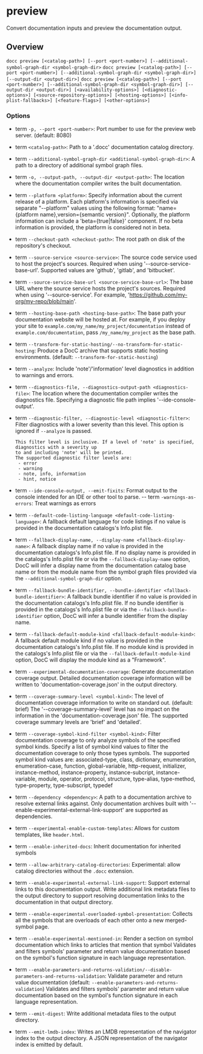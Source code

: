 # preview

Convert documentation inputs and preview the documentation output.

## Overview

`docc preview [<catalog-path>] [--port <port-number>] [--additional-symbol-graph-dir <symbol-graph-dir>`
`docc preview [<catalog-path>] [--port <port-number>] [--additional-symbol-graph-dir <symbol-graph-dir>] [--output-dir <output-dir>]`
`docc preview [<catalog-path>] [--port <port-number>] [--additional-symbol-graph-dir <symbol-graph-dir>] [--output-dir <output-dir>] [<availability-options>] [<diagnostic-options>] [<source-repository-options>] [<hosting-options>] [<info-plist-fallbacks>] [<feature-flags>] [<other-options>]`

### Options

- term `-p, --port <port-number>`:
                        Port number to use for the preview web server. (default: 8080)
- term `<catalog-path>`:          Path to a '.docc' documentation catalog directory.
- term `--additional-symbol-graph-dir <additional-symbol-graph-dir>`:
                        A path to a directory of additional symbol graph files.
- term `-o, --output-path, --output-dir <output-path>`:
                        The location where the documentation compiler writes the built documentation.
- term `--platform <platform>`:   Specify information about the current release of a platform.
      Each platform's information is specified via separate "--platform" values using the following
      format: "name={platform name},version={semantic version}".
      Optionally, the platform information can include a 'beta={true|false}' component. If no beta
      information is provided, the platform is considered not in beta.
- term `--checkout-path <checkout-path>`:
                        The root path on disk of the repository's checkout.
- term `--source-service <source-service>`:
                        The source code service used to host the project's sources.
      Required when using '--source-service-base-url'. Supported values are 'github', 'gitlab', and
      'bitbucket'.
- term `--source-service-base-url <source-service-base-url>`:
                        The base URL where the source service hosts the project's sources.
      Required when using '--source-service'. For example, 'https://github.com/my-org/my-repo/blob/main'.
- term `--hosting-base-path <hosting-base-path>`:
                        The base path your documentation website will be hosted at.
      For example, if you deploy your site to `example.com/my_name/my_project/documentation` instead of
      `example.com/documentation`, pass `/my_name/my_project` as the base path.
- term `--transform-for-static-hosting/--no-transform-for-static-hosting`:
                        Produce a DocC archive that supports static hosting environments. (default:
                        `--transform-for-static-hosting`)
- term `--analyze`:               Include 'note'/'information' level diagnostics in addition to warnings and errors.
- term `--diagnostics-file, --diagnostics-output-path <diagnostics-file>`:
                        The location where the documentation compiler writes the diagnostics file.
      Specifying a diagnostic file path implies '--ide-console-output'.
- term `--diagnostic-filter, --diagnostic-level <diagnostic-filter>`:
                        Filter diagnostics with a lower severity than this level.
      This option is ignored if `--analyze` is passed.

      This filter level is inclusive. If a level of 'note' is specified, diagnostics with a severity up
      to and including 'note' will be printed.
      The supported diagnostic filter levels are:
       - error
       - warning
       - note, info, information
       - hint, notice
- term `--ide-console-output, --emit-fixits`:
                        Format output to the console intended for an IDE or other tool to parse.
-- term `-warnings-as-errors`:    Treat warnings as errors
- term `--default-code-listing-language <default-code-listing-language>`:
                        A fallback default language for code listings if no value is provided in the
                        documentation catalogs's Info.plist file.
- term `--fallback-display-name, --display-name <fallback-display-name>`:
                        A fallback display name if no value is provided in the documentation catalogs's
                        Info.plist file.
      If no display name is provided in the catalogs's Info.plist file or via the
      `--fallback-display-name` option, DocC will infer a display name from the documentation catalog
      base name or from the module name from the symbol graph files provided via the
      `--additional-symbol-graph-dir` option.
- term `--fallback-bundle-identifier, --bundle-identifier <fallback-bundle-identifier>`:
                        A fallback bundle identifier if no value is provided in the documentation
                        catalogs's Info.plist file.
      If no bundle identifier is provided in the catalogs's Info.plist file or via the
      `--fallback-bundle-identifier` option, DocC will infer a bundle identifier from the display name.
- term `--fallback-default-module-kind <fallback-default-module-kind>`:
                        A fallback default module kind if no value is provided in the documentation
                        catalogs's Info.plist file.
      If no module kind is provided in the catalogs's Info.plist file or via the
      `--fallback-default-module-kind` option, DocC will display the module kind as a "Framework".
- term `--experimental-documentation-coverage`:
                        Generate documentation coverage output.
      Detailed documentation coverage information will be written to 'documentation-coverage.json' in the
      output directory.
- term `--coverage-summary-level <symbol-kind>`:
                        The level of documentation coverage information to write on standard out.
                        (default: brief)
      The '--coverage-summary-level' level has no impact on the information in the
      'documentation-coverage.json' file.
      The supported coverage summary levels are 'brief' and 'detailed'.
- term `--coverage-symbol-kind-filter <symbol-kind>`:
                        Filter documentation coverage to only analyze symbols of the specified symbol
                        kinds.
      Specify a list of symbol kind values to filter the documentation coverage to only those types
      symbols.
      The supported symbol kind values are: associated-type, class, dictionary, enumeration,
      enumeration-case, function, global-variable, http-request, initializer, instance-method,
      instance-property, instance-subcript, instance-variable, module, operator, protocol, structure,
      type-alias, type-method, type-property, type-subscript, typedef
- term `--dependency <dependency>`:
                        A path to a documentation archive to resolve external links against.
      Only documentation archives built with '--enable-experimental-external-link-support' are supported
      as dependencies.
- term `--experimental-enable-custom-templates`:
                        Allows for custom templates, like `header.html`.
- term `--enable-inherited-docs`: Inherit documentation for inherited symbols
- term `--allow-arbitrary-catalog-directories`:
                        Experimental: allow catalog directories without the `.docc` extension.
- term `--enable-experimental-external-link-support`:
                        Support external links to this documentation output.
      Write additional link metadata files to the output directory to support resolving documentation
      links to the documentation in that output directory.
- term `--enable-experimental-overloaded-symbol-presentation`:
                        Collects all the symbols that are overloads of each other onto a new
                        merged-symbol page.
- term `--enable-experimental-mentioned-in`:
                        Render a section on symbol documentation which links to articles that mention
                        that symbol
      Validates and filters symbols' parameter and return value documentation based on the symbol's
      function signature in each language representation.
- term `--enable-parameters-and-returns-validation/--disable-parameters-and-returns-validation`:
                        Validate parameter and return value documentation (default:
                        `--enable-parameters-and-returns-validation`)
      Validates and filters symbols' parameter and return value documentation based on the symbol's
      function signature in each language representation.
- term `--emit-digest`:           Write additional metadata files to the output directory.
- term `--emit-lmdb-index`:       Writes an LMDB representation of the navigator index to the output directory.
      A JSON representation of the navigator index is emitted by default.
